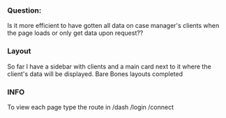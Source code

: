 ### Question:

Is it more efficient to have gotten all data on case manager's clients when the page loads or only get data upon request??

### Layout

So far I have a sidebar with clients and a main card next to it where the client's data will be displayed.
Bare Bones layouts completed

### INFO

To view each page type the route in
/dash
/login
/connect
